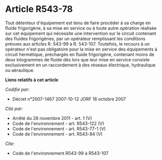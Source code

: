 # Article R543-78

Tout détenteur d'équipement est tenu de faire procéder à sa charge en fluide frigorigène, à sa mise en service ou à toute
autre opération réalisée sur cet équipement qui nécessite une intervention sur le circuit contenant des fluides frigorigènes,
par un opérateur remplissant les conditions prévues aux articles R. 543-99 à R. 543-107. Toutefois, le recours à un opérateur
n'est pas obligatoire pour la mise en service des équipements à circuit hermétique, préchargés en fluide frigorigène,
contenant moins de deux kilogrammes de fluide dès lors que leur mise en service consiste exclusivement en un raccordement à
des réseaux électrique, hydraulique ou aéraulique.

**Liens relatifs à cet article**

_Codifié par_:

  - Décret n°2007-1467 2007-10-12 JORF 16 octobre 2007

_Cité par_:

  - Arrêté du 28 novembre 2011 - art. 1 (V)
  - Code de l'environnement - art. R543-122 (V)
  - Code de l'environnement - art. R543-77-1 (V)
  - Code de l'environnement - art. R543-84 (V)

_Cite_:

  - Code de l'environnement R543-99 à R543-107
